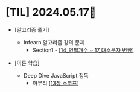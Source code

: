 # [TIL] 2024.05.17🐾

* [알고리즘 풀기]
    * Infearn 알고리즘 강의 문제 
        * Section1 - [[14_연필개수 ~ 17_대소문자 변환]](https://github.com/SOOYEONIU/CodingTest/tree/main/Study/section1)

* [이론 학습]
    * Deep Dive JavaScript 정독
        * 마무리 [[13장 스코프]](https://github.com/SOOYEONIU/TIL/blob/main/JavaScript/DeepDive/13.%EC%8A%A4%EC%BD%94%ED%94%84.md)